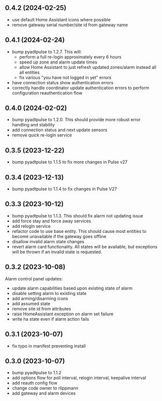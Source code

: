 ## 0.4.2 (2024-02-25)

* use default Home Assistant icons where possible
* remove gateway serial number/site id from gateway name

## 0.4.1 (2024-02-24)

* bump pyadtpulse to 1.2.7.
  This will:
  * perform a full re-login approximately every 6 hours
  * speed up zone and alarm update times
  * allow Home Assistant to just refresh updated zones/alarm instead all all entities
  * fix various "you have not logged in yet" errors
* have connection status show authentication errors
* correctly handle coordinator update authentication errors to perform configuration reauthentication flow

## 0.4.0 (2024-02-02)

* bump pyadtpulse to 1.2.0.  This should provide more robust error handling and stability
* add connection status and next update sensors
* remove quick re-login service

## 0.3.5 (2023-12-22)

* bump pyadtpulse to 1.1.5 to fix more changes in Pulse v27

## 0.3.4 (2023-12-13)

* bump pyadtpulse to 1.1.4 to fix changes in Pulse V27

## 0.3.3 (2023-10-12)

* bump pyadtpulse to 1.1.3.  This should fix alarm not updating issue
* add force stay and force away services
* add relogin service
* refactor code to use base entity.  This should cause most entities to become unavailable if the gateway goes offline
* disallow invalid alarm state changes
* revert alarm card functionality.  All states will be available, but exceptions will be thrown if an invalid state is requested.

## 0.3.2 (2023-10-08)

Alarm control panel updates:
* update alarm capabilities based upon existing state of alarm
* disable setting alarm to existing state
* add arming/disarming icons
* add assumed state
* remove site id from attributes
* raise HomeAssistant exception on alarm set failure
* write ha state even if alarm action fails

## 0.3.1 (2023-10-07)

* fix typo in manifest preventing install

## 0.3.0 (2023-10-07)

* bump pyadtpulse to 1.1.2
* add options flow for poll interval, relogin interval, keepalive interval
* add reauth config flow
* change code owner to rlippmann
* add gateway and alarm devices
